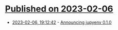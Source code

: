 # [Published on 2023-02-06](index.md)

* [2023-02-06, 19:12:42](https://lobste.rs/s/pksjvg/announcing_jupyenv_0_1_0) - [Announcing jupyenv 0.1.0](https://www.tweag.io/blog/2023-02-02-jupyenv-0-1-0/)
